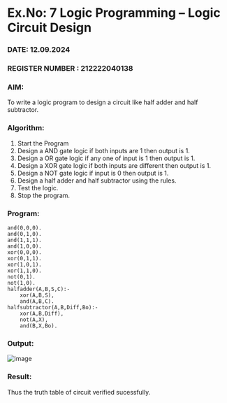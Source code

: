 # Ex.No: 7  Logic Programming –  Logic Circuit Design


### DATE:  12.09.2024        


### REGISTER NUMBER : 212222040138


### AIM: 
To write a logic program to design a circuit like half adder and half subtractor.
###  Algorithm:
1. Start the Program
2. Design a AND gate logic if both inputs are 1 then output is 1.
3. Design a OR gate logic if any one of input is 1 then output is 1.
4. Design a XOR gate logic if both inputs are different then output is 1.
5. Design a NOT gate logic if input is 0 then output is 1.
6. Design a half adder and half subtractor using the rules.
7. Test the logic.
8. Stop the program.



### Program:
```
and(0,0,0).
and(0,1,0).
and(1,1,1).
and(1,0,0).
xor(0,0,0).
xor(0,1,1).
xor(1,0,1).
xor(1,1,0).
not(0,1).
not(1,0).
halfadder(A,B,S,C):-
    xor(A,B,S),
    and(A,B,C).
halfsubtractor(A,B,Diff,Bo):-
    xor(A,B,Diff),
    not(A,X),
    and(B,X,Bo).
```



### Output:

![image](https://github.com/user-attachments/assets/62f47e20-aa05-49fe-8b02-e4979d72fc42)


### Result:
Thus the truth table of circuit verified sucessfully.
